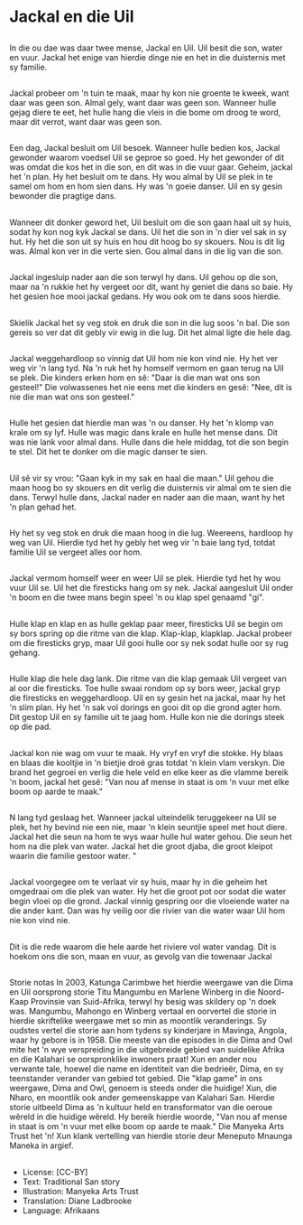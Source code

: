 # Jackal en die Uil

##
In die ou dae was daar twee mense,
Jackal en Uil.
Uil besit die son, water en vuur.
Jackal het enige van hierdie dinge
nie en het in die duisternis met sy
familie.

##
Jackal probeer om 'n tuin te maak,
maar hy kon nie groente te kweek,
want daar was geen son.
Almal gely, want daar was geen
son.
Wanneer hulle gejag diere te eet,
het hulle hang die vleis in die bome
om droog te word, maar dit verrot,
want daar was geen son.

##
Een dag, Jackal besluit om Uil
besoek. Wanneer hulle bedien kos,
Jackal gewonder waarom voedsel
Uil se geproe so goed. Hy het
gewonder of dit was omdat die kos
het in die son, en dit was in die vuur
gaar.
Geheim, jackal het 'n plan. Hy het
besluit om te dans. Hy wou almal by
Uil se plek in te samel om hom en
hom sien dans. Hy was 'n goeie
danser. Uil en sy gesin bewonder
die pragtige dans.

##
Wanneer dit donker geword het, Uil
besluit om die son gaan haal uit sy
huis, sodat hy kon nog kyk Jackal se
dans.
Uil het die son in 'n dier vel sak in
sy hut. Hy het die son uit sy huis en
hou dit hoog bo sy skouers.
Nou is dit lig was. Almal kon ver in
die verte sien. Gou almal dans in
die lig van die son.

##
Jackal ingesluip nader aan die son
terwyl hy dans. Uil gehou op die
son, maar na 'n rukkie het hy
vergeet oor dit, want hy geniet die
dans so baie. Hy het gesien hoe
mooi jackal gedans. Hy wou ook om
te dans soos hierdie.

##
Skielik Jackal het sy veg stok en
druk die son in die lug soos 'n bal.
Die son gereis so ver dat dit gebly
vir ewig in die lug. Dit het almal
ligte die hele dag.

##
Jackal weggehardloop so vinnig dat
Uil hom nie kon vind nie.
Hy het ver weg vir 'n lang tyd. Na 'n
ruk het hy homself vermom en gaan
terug na Uil se plek.
Die kinders erken hom en sê:
"Daar is die man wat ons son
gesteel!"
Die volwassenes het nie eens met
die kinders en gesê:
"Nee, dit is nie die man wat ons son
gesteel."

##
Hulle het gesien dat hierdie man
was 'n ou danser. Hy het 'n klomp
van krale om sy lyf. Hulle was magic
dans krale en hulle het mense dans.
Dit was nie lank voor almal dans.
Hulle dans die hele middag, tot die
son begin te stel. Dit het te donker
om die magic danser te sien.

##
Uil sê vir sy vrou: "Gaan kyk in my
sak en haal die maan."
Uil gehou die maan hoog bo sy
skouers en dit verlig die duisternis
vir almal om te sien die dans.
Terwyl hulle dans, Jackal nader en
nader aan die maan, want hy het 'n
plan gehad het.

##
Hy het sy veg stok en druk die
maan hoog in die lug. Weereens,
hardloop hy weg van Uil. Hierdie tyd
het hy gebly het weg vir 'n baie
lang tyd, totdat familie Uil se
vergeet alles oor hom.

##
Jackal vermom homself weer en
weer Uil se plek.
Hierdie tyd het hy wou vuur Uil se.
Uil het die firesticks hang om sy
nek.
Jackal aangesluit Uil onder 'n boom
en die twee mans begin speel 'n ou
klap spel genaamd "gi".

##
Hulle klap en klap en as hulle
geklap paar meer, firesticks Uil se
begin om sy bors spring op die
ritme van die klap. Klap-klap, klapklap.
Jackal probeer om die firesticks
gryp, maar Uil gooi hulle oor sy nek
sodat hulle oor sy rug gehang.

##
Hulle klap die hele dag lank. Die ritme van die klap gemaak Uil
vergeet van al oor die firesticks.
Toe hulle swaai rondom op sy bors weer, jackal gryp die firesticks
en weggehardloop.
Uil en sy gesin het na jackal, maar hy het 'n slim plan. Hy het 'n
sak vol dorings en gooi dit op die grond agter hom. Dit gestop Uil
en sy familie uit te jaag hom. Hulle kon nie die dorings steek op
die pad.

##
Jackal kon nie wag om vuur te
maak. Hy vryf en vryf die stokke. Hy
blaas en blaas die kooltjie in 'n
bietjie droë gras totdat 'n klein vlam
verskyn. Die brand het gegroei en
verlig die hele veld en elke keer as
die vlamme bereik 'n boom, jackal
het gesê: "Van nou af mense in
staat is om 'n vuur met elke boom
op aarde te maak."

##
N lang tyd geslaag het. Wanneer
jackal uiteindelik teruggekeer na Uil
se plek, het hy bevind nie een nie,
maar 'n klein seuntjie speel met
hout diere.
Jackal het die seun na hom te wys
waar hulle hul water gehou. Die
seun het hom na die plek van water.
Jackal het die groot djaba, die groot
kleipot waarin die familie gestoor
water. "

##
Jackal voorgegee om te verlaat vir sy huis, maar hy in die geheim
het omgedraai om die plek van water. Hy het die groot pot oor
sodat die water begin vloei op die grond.
Jackal vinnig gespring oor die vloeiende water na die ander kant.
Dan was hy veilig oor die rivier van die water waar Uil hom nie kon
vind nie.

##
Dit is die rede waarom die hele
aarde het riviere vol water vandag.
Dit is hoekom ons die son, maan en
vuur, as gevolg van die towenaar
Jackal

##
Storie notas
In 2003, Katunga Carimbwe het hierdie weergawe van die Dima en
Uil oorsprong storie Titu Mangumbu en Marlene Winberg in die
Noord-Kaap Provinsie van Suid-Afrika, terwyl hy besig was skildery
op 'n doek was. Mangumbu, Mahongo en Winberg vertaal en
oorvertel die storie in hierdie skriftelike weergawe met so min as
moontlik veranderings. Sy oudstes vertel die storie aan hom
tydens sy kinderjare in Mavinga, Angola, waar hy gebore is in
1958.
Die meeste van die episodes in die Dima and Owl mite het 'n wye
verspreiding in die uitgebreide gebied van suidelike Afrika en die
Kalahari se oorspronklike inwoners praat! Xun en ander nou
verwante tale, hoewel die name en identiteit van die bedrieër,
Dima, en sy teenstander verander van gebied tot gebied.
Die "klap game" in ons weergawe, Dima and Owl, genoem is
steeds onder die huidige! Xun, die Nharo, en moontlik ook ander
gemeenskappe van Kalahari San. Hierdie storie uitbeeld Dima as
'n kultuur held en transformator van die oeroue wêreld in die
huidige wêreld. Hy bereik hierdie woorde, "Van nou af mense in
staat is om 'n vuur met elke boom op aarde te maak."
Die Manyeka Arts Trust het 'n! Xun klank vertelling van hierdie
storie deur Meneputo Mnaunga Maneka
in argief.

##
* License: [CC-BY]
* Text: Traditional San story
* Illustration: Manyeka Arts Trust
* Translation: Diane Ladbrooke
* Language: Afrikaans

